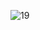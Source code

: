 ![19](https://github.com/skygitIG/Reels-since-july-2023/assets/117715724/536005f2-3fcb-4595-8da6-3324f391b8c9)
